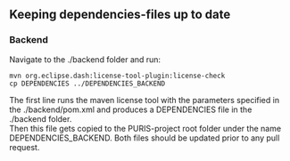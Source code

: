 ## Keeping dependencies-files up to date
### Backend

Navigate to the ./backend folder and run:  
```
mvn org.eclipse.dash:license-tool-plugin:license-check   
cp DEPENDENCIES ../DEPENDENCIES_BACKEND
```
The first line runs the maven license tool with the parameters specified in the 
./backend/pom.xml and produces a DEPENDENCIES file in the ./backend folder.  
Then this file gets copied to the PURIS-project root folder under the name DEPENDENCIES_BACKEND. 
Both files should be updated prior to any pull request.  

